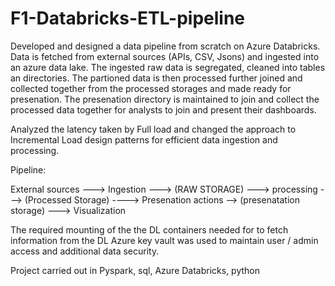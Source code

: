# F1-Databricks-ETL-pipeline

Developed and designed a data pipeline from scratch on Azure Databricks. 
Data is fetched from external sources (APIs, CSV, Jsons) and ingested into an azure data lake. The ingested raw data is segregated, cleaned into tables an directories. 
The partioned data is then processed further joined and collected together from the processed storages and made ready for presenation. 
The presenation directory is maintained to join and collect the processed data together for analysts to join and present their dashboards. 

Analyzed the latency taken by Full load and changed the approach to Incremental Load design patterns for efficient data ingestion and processing. 

Pipeline: 

External sources ---> Ingestion ---> (RAW STORAGE) ---> processing ---> (Processed Storage) ----> Presenation actions --> (presenatation storage)  ---> Visualization


The required mounting of the the DL containers needed for to fetch information from the DL
Azure key vault was used to maintain user / admin access and additional data security.

Project carried out in Pyspark, sql, Azure Databricks, python
